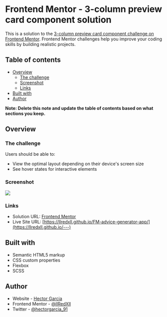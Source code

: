 # Frontend Mentor - 3-column preview card component solution

This is a solution to the [3-column preview card component challenge on Frontend Mentor](https://www.frontendmentor.io/challenges/3column-preview-card-component-pH92eAR2-). Frontend Mentor challenges help you improve your coding skills by building realistic projects.

## Table of contents

- [Overview](#overview)
  - [The challenge](#the-challenge)
  - [Screenshot](#screenshot)
  - [Links](#links)
- [Built with](#built-with)
- [Author](#author)

**Note: Delete this note and update the table of contents based on what sections you keep.**

## Overview

### The challenge

Users should be able to:

- View the optimal layout depending on their device's screen size
- See hover states for interactive elements

### Screenshot

![](./screenshot.jpg)

### Links

- Solution URL: [Frontend Mentor](https://www.frontendmentor.io/solutions/---)
- Live Site URL: [https://llredxll.github.io/FM-advice-generator-app/](https://llredxll.github.io/---)

## Built with

- Semantic HTML5 markup
- CSS custom properties
- Flexbox
- SCSS

## Author

- Website - [Hector Garcia](https://hectorgarcia.dev)
- Frontend Mentor - [@llRedXll](https://www.frontendmentor.io/profile/llRedXll)
- Twitter - [@hectorgarcia_91](https://twitter.com/hectorgarcia_91)
